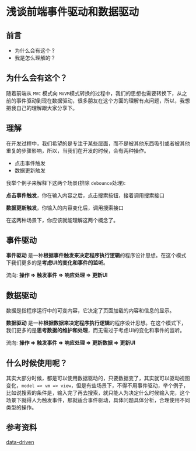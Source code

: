 # 浅谈前端事件驱动和数据驱动

## 前言

- 为什么会有这个 ?
- 我是怎么理解的？

## 为什么会有这个？

随着前端从 `MVC` 模式向 `MVVM`模式转换的过程中，我们的思想也需要转换下，从之前的事件驱动到现在数据驱动，很多朋友在这个方面的理解有点问题，所以，我想把我自己的理解跟大家分享下。

## 理解

在开发过程中，我们希望的是专注于某些层面，而不是被其他东西吸引或者被其他重复的步骤影响，所以，当我们在开发的时候，会有两种操作。

- 点击事件触发
- 数据更新触发

我举个例子来解释下这两个场景(排除 `debounce`处理):

**点击事件触发**，你在输入内容之后，点击搜索按钮，接着调用搜索接口

**数据更新触发**，你输入的内容变化后，调用搜索接口

在这两种场景下，你应该就能理解这两个概念了。

## 事件驱动

**事件驱动** 是一种**根据事件触发来决定程序执行逻辑**的程序设计思想。在这个模式下我们更多的是**考虑UI的变化和事件的监听**。

流向: **操作 => 触发事件 => 响应处理 => 更新UI**

## 数据驱动

数据是指程序运行中的可变内容，它决定了页面加载的内容和信息的显示。

**数据驱动** 是一种**根据数据来决定程序执行逻辑**的程序设计思想。在这个模式下，我们更多的是**思考数据的维护和处理**，而无需过于考虑UI的变化和事件的监听。

流向: **操作 => 触发事件 => 响应处理 => 更新数据 => 更新UI**

## 什么时候使用呢？

其实大部分时候，都是可以使用数据驱动的，只要数据变了，其实就可以驱动视图变化，`model => vm => view`，但是有些场景下，不得不用事件驱动，举个例子，比如说搜索的条件是，输入完了再去搜索，就只能人为决定什么时候输入完，这个场景下就得人为触发事件，那就适合事件驱动，具体问题具体分析，合理使用不同类型的操作。

## 参考资料

[data-driven](https://www.techopedia.com/definition/18687/data-driven)
